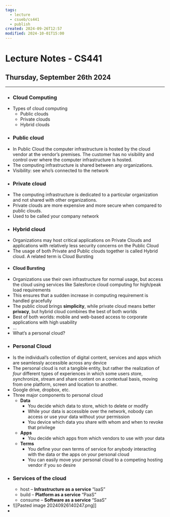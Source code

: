 ```yaml
---
tags:
  - lecture
  - csueb/cs441
  - publish
created: 2024-09-26T12:57
modified: 2024-10-01T15:00
---
```

# Lecture Notes - CS441
## Thursday, September 26th 2024

---

- ### Cloud Computing
- Types of cloud computing
	- Public clouds
	- Private clouds
	- Hybrid clouds
- ### Public cloud
- In Public Cloud the computer infrastructure is hosted by the cloud vendor at the vendor’s premises. The customer has no visibility and control over where the computer infrastructure is hosted.
- The computing infrastructure is shared between any organizations.
- Visibility: see who’s connected to the network
- ### Private cloud
- The computing infrastructure is dedicated to a particular organization and not shared with other organizations.
- Private clouds are more expensive and more secure when compared to public clouds.
- Used to be called your company network
- ### Hybrid cloud
- Organizations may host critical applications on Private Clouds and applications with relatively less security concerns on the Public Cloud
- The usage of both Private and Public clouds together is called Hybrid cloud. A related term is Cloud Bursting
- #### Cloud Bursting
- Organizations use their own infrastructure for normal usage, but access the cloud using services like Salesforce cloud computing for high/peak load requirements
- This ensures that a sudden increase in computing requirement is handled gracefully
- The public cloud brings **simplicity**, while private cloud means better **privacy**, but hybrid cloud combines the best of both worlds
- Best of both worlds: mobile and web-based access to corporate applications with high usability
- …
- What’s a personal cloud?
- ### Personal Cloud
- Is the individual’s collection of digital content, services and apps which are seamlessly accessible across any device
- The personal cloud is not a tangible entity, but rather the realization of *four* different types of experiences in which some users *s*tore, *s*ynchronize, *s*tream and *s*hare content on a contextual basis, moving from one platform, screen and location to another.
- Google drive, dropbox, etc.
- Three major components to personal cloud
	- **Data**
		- You decide which data to store, which to delete or modify
		- While your data is accessible over the network, nobody can access or use your data without your permission
		- You device which data you share with whom and when to revoke that privilege
	- **Apps**
		- You decide which apps from which vendors to use with your data
	- **Terms**
		- You define your own terms of service for anybody interacting with the data or the apps on your personal cloud
		- You can easily move your personal cloud to a competing hosting vendor if you so desire
- ### Services of the cloud
	- host – **Infrastructure as a service** “IaaS”
	- build – **Platform as a service** “PaaS”
	- consume – **Software as a service** “SaaS”
- ![[Pasted image 20240926140247.png]]
- 